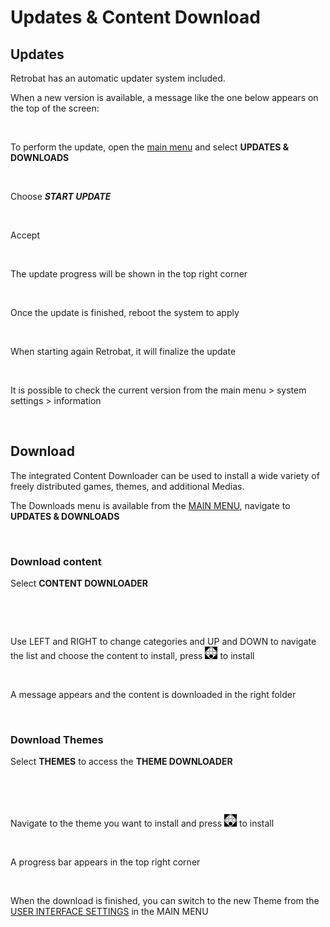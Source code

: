# Updates & Content Download

## Updates

Retrobat has an automatic updater system included.

When a new version is available, a message like the one below appears on the top of the screen:

<div align="left">

<figure><img src="https://i.imgur.com/GONxicR.png" alt=""><figcaption></figcaption></figure>

</div>

To perform the update, open the [main menu](../navigation/main-menu.md#updates-and-downloads) and select **UPDATES & DOWNLOADS**

<div align="left">

<figure><img src="https://i.imgur.com/9dSyFON.png" alt=""><figcaption></figcaption></figure>

</div>

Choose _**START UPDATE**_

<div align="left">

<figure><img src="https://i.imgur.com/Fv5sNXY.png" alt=""><figcaption></figcaption></figure>

</div>

Accept

<div align="left">

<figure><img src="https://i.imgur.com/OOCd42n.png" alt=""><figcaption></figcaption></figure>

</div>

The update progress will be shown in the top right corner

<div align="left">

<figure><img src="https://i.imgur.com/OLp5Qp3.png" alt=""><figcaption></figcaption></figure>

</div>

Once the update is finished, reboot the system to apply

<div align="left">

<figure><img src="https://i.imgur.com/sQcNE2s.png" alt=""><figcaption></figcaption></figure>

</div>

When starting again Retrobat, it will finalize the update

<div align="left">

<figure><img src="https://i.imgur.com/1xkI2bR.png" alt=""><figcaption></figcaption></figure>

</div>

It is possible to check the current version from the main menu > system settings > information

<div align="left">

<figure><img src="https://i.imgur.com/UjXB5fl.png" alt=""><figcaption></figcaption></figure>

</div>

## Download

The integrated Content Downloader can be used to install a wide variety of freely distributed games, themes, and additional Medias.

The Downloads menu is available from the  [MAIN MENU](../navigation/main-menu.md), navigate to **UPDATES & DOWNLOADS**

<div align="left">

<figure><img src="https://i.imgur.com/9dSyFON.png" alt=""><figcaption></figcaption></figure>

</div>

### Download content

Select **CONTENT DOWNLOADER**

<div align="left">

<figure><img src="https://i.imgur.com/1G75KFw.png" alt=""><figcaption></figcaption></figure>

</div>

<figure><img src="https://i.imgur.com/PysJTCL.png" alt=""><figcaption></figcaption></figure>

Use LEFT and RIGHT to change categories and UP and DOWN to navigate the list and choose the content to install, press ![](<../.gitbook/assets/image (27).png>) to install

<div align="left">

<figure><img src="https://i.imgur.com/oLCL7Ht.png" alt=""><figcaption></figcaption></figure>

</div>

A message appears and the content is downloaded in the right folder

<div align="left">

<figure><img src="https://i.imgur.com/QWZ5wpr.png" alt=""><figcaption></figcaption></figure>

</div>

### Download Themes

Select **THEMES** to access the **THEME DOWNLOADER**

<div align="left">

<figure><img src="https://i.imgur.com/2LMbbKp.png" alt=""><figcaption></figcaption></figure>

</div>

<div align="left">

<figure><img src="https://i.imgur.com/Dg0nXHW.png" alt=""><figcaption></figcaption></figure>

</div>

Navigate to the theme you want to install and press ![](<../.gitbook/assets/image (27).png>) to install

<div align="left">

<figure><img src="https://i.imgur.com/125BaXL.png" alt=""><figcaption></figcaption></figure>

</div>

A progress bar appears in the top right corner

<div align="left">

<figure><img src="https://i.imgur.com/5BEGno3.png" alt=""><figcaption></figcaption></figure>

</div>

When the download is finished, you can switch to the new Theme from the [USER INTERFACE SETTINGS](../navigation/main-menu.md#user-interface-settings) in the MAIN MENU

<div align="left">

<figure><img src="https://i.imgur.com/b09I4a0.png" alt=""><figcaption></figcaption></figure>

</div>

<div align="left">

<figure><img src="https://i.imgur.com/GsonbMJ.png" alt=""><figcaption></figcaption></figure>

</div>

<div align="left">

<figure><img src="https://i.imgur.com/GO7Truc.png" alt=""><figcaption></figcaption></figure>

</div>
